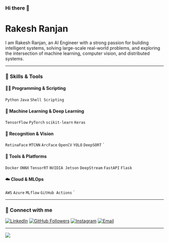 ### Hi there 👋

# Rakesh Ranjan

I am Rakesh Ranjan, an AI Engineer with a strong passion for building intelligent systems, solving large-scale real-world problems, and exploring the intersection of machine learning, computer vision, and distributed systems.


---

### 🧠 Skills & Tools

#### 👨‍💻 Programming & Scripting
`Python` `Java` `Shell Scripting`

#### 🧪 Machine Learning & Deep Learning
`TensorFlow` `PyTorch` `scikit-learn` `Keras`

#### 🧠 Recognition & Vision
`RetinaFace` `MTCNN` `ArcFace` `OpenCV` `YOLO` `DeepSORT` `

#### 🧰 Tools & Platforms
`Docker` `ONNX` `TensorRT` `NVIDIA Jetson` `DeepStream` `FastAPI` `Flask`

#### ☁️ Cloud & MLOps
`AWS` `Azure` `MLflow`  `GitHub Actions` `

---

### 🔗 Connect with me

[![LinkedIn](https://img.shields.io/badge/-LinkedIn-222222?style=flat-square&logo=Linkedin&logoColor=white&link=https://www.linkedin.com/in/rakesh-ranjan-143vny430/)](https://www.linkedin.com/in/rakesh-ranjan-143vny430/)
[![GitHub Followers](https://img.shields.io/github/followers/rakeshvani?label=follow&style=social)](https://github.com/rakeshvani)
[![Instagram](https://img.shields.io/badge/-Instagram-222222?style=flat-square&logo=instagram&logoColor=white)](https://instagram.com/rranjan_01)
[![Email](https://img.shields.io/badge/-Email-222222?style=flat-square&logo=gmail&logoColor=white)](mailto:rakeshranjanparsa@gmail.com)

---

<!-- GitHub stats and top languages -->
<img src="https://github-readme-stats.vercel.app/api/top-langs/?username=rakeshvani&layout=compact&hide=html" />

<!--
_Last updated: May 2023_
-->
